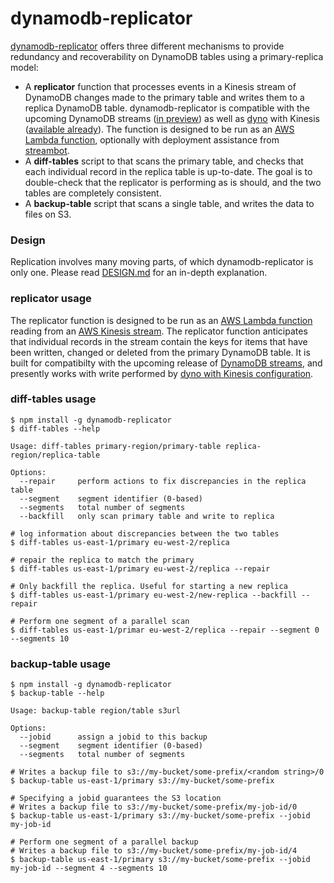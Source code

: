 # dynamodb-replicator

[dynamodb-replicator](https://github.com/mapbox/dynamodb-replicator) offers three different mechanisms to provide redundancy and recoverability on DynamoDB tables using a primary-replica model:

- A **replicator** function that processes events in a Kinesis stream of DynamoDB changes made to the primary table and writes them to a replica DynamoDB table. dynamodb-replicator is compatible with the upcoming DynamoDB streams ([in preview](http://dynamodb-preview.s3-website-us-west-2.amazonaws.com/docs/streams-dg/About.html)) as well as [dyno](https://github.com/mapbox/dyno) with Kinesis ([available already](https://github.com/mapbox/dyno#multi--kinesisconfig)). The function is designed to be run as an [AWS Lambda function](http://aws.amazon.com/documentation/lambda/), optionally with deployment assistance from [streambot](https://github.com/mapbox/sreambot).
- A **diff-tables** script to that scans the primary table, and checks that each individual record in the replica table is up-to-date. The goal is to double-check that the replicator is performing as is should, and the two tables are completely consistent.
- A **backup-table** script that scans a single table, and writes the data to files on S3.

### Design

Replication involves many moving parts, of which dynamodb-replicator is only one. Please read [DESIGN.md](https://github.com/mapbox/dynamodb-replicator/blob/master/DESIGN.md) for an in-depth explanation.

### replicator usage

The replicator function is designed to be run as an [AWS Lambda function](http://aws.amazon.com/documentation/lambda/) reading from an [AWS Kinesis stream](http://aws.amazon.com/documentation/kinesis/). The replicator function anticipates that individual records in the stream contain the keys for items that have been written, changed or deleted from the primary DynamoDB table. It is built for compatibilty with the upcoming release of [DynamoDB streams](http://dynamodb-preview.s3-website-us-west-2.amazonaws.com/docs/streams-dg/About.html), and presently works with write performed by [dyno with Kinesis configuration](https://github.com/mapbox/dyno#multi--kinesisconfig).

### diff-tables usage

```
$ npm install -g dynamodb-replicator
$ diff-tables --help

Usage: diff-tables primary-region/primary-table replica-region/replica-table

Options:
  --repair     perform actions to fix discrepancies in the replica table
  --segment    segment identifier (0-based)
  --segments   total number of segments
  --backfill   only scan primary table and write to replica

# log information about discrepancies between the two tables
$ diff-tables us-east-1/primary eu-west-2/replica

# repair the replica to match the primary
$ diff-tables us-east-1/primary eu-west-2/replica --repair

# Only backfill the replica. Useful for starting a new replica
$ diff-tables us-east-1/primary eu-west-2/new-replica --backfill --repair

# Perform one segment of a parallel scan
$ diff-tables us-east-1/primar eu-west-2/replica --repair --segment 0 --segments 10
```

### backup-table usage

```
$ npm install -g dynamodb-replicator
$ backup-table --help

Usage: backup-table region/table s3url

Options:
  --jobid      assign a jobid to this backup
  --segment    segment identifier (0-based)
  --segments   total number of segments

# Writes a backup file to s3://my-bucket/some-prefix/<random string>/0
$ backup-table us-east-1/primary s3://my-bucket/some-prefix

# Specifying a jobid guarantees the S3 location
# Writes a backup file to s3://my-bucket/some-prefix/my-job-id/0
$ backup-table us-east-1/primary s3://my-bucket/some-prefix --jobid my-job-id

# Perform one segment of a parallel backup
# Writes a backup file to s3://my-bucket/some-prefix/my-job-id/4
$ backup-table us-east-1/primary s3://my-bucket/some-prefix --jobid my-job-id --segment 4 --segments 10
```
